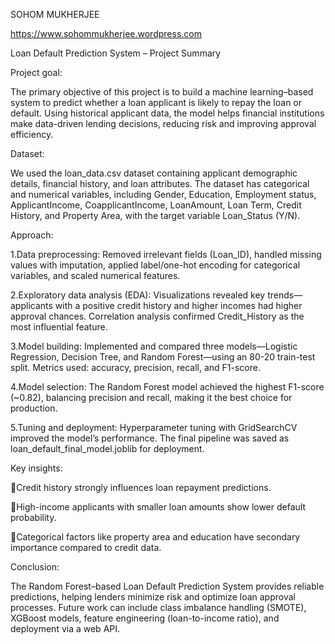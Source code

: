 SOHOM MUKHERJEE



https://www.sohommukherjee.wordpress.com



Loan Default Prediction System – Project Summary



Project goal:

The primary objective of this project is to build a machine learning–based system to predict whether a loan applicant is likely to repay the loan or default. Using historical applicant data, the model helps financial institutions make data-driven lending decisions, reducing risk and improving approval efficiency.

Dataset:

We used the loan\_data.csv dataset containing applicant demographic details, financial history, and loan attributes. The dataset has categorical and numerical variables, including Gender, Education, Employment status, ApplicantIncome, CoapplicantIncome, LoanAmount, Loan Term, Credit History, and Property Area, with the target variable Loan\_Status (Y/N).

Approach:

1.Data preprocessing: Removed irrelevant fields (Loan\_ID), handled missing values with imputation, applied label/one-hot encoding for categorical variables, and scaled numerical features.

2.Exploratory data analysis (EDA): Visualizations revealed key trends—applicants with a positive credit history and higher incomes had higher approval chances. Correlation analysis confirmed Credit\_History as the most influential feature.

3.Model building: Implemented and compared three models—Logistic Regression, Decision Tree, and Random Forest—using an 80-20 train-test split. Metrics used: accuracy, precision, recall, and F1-score.

4.Model selection: The Random Forest model achieved the highest F1-score (~0.82), balancing precision and recall, making it the best choice for production.

5.Tuning and deployment: Hyperparameter tuning with GridSearchCV improved the model’s performance. The final pipeline was saved as loan\_default\_final\_model.joblib for deployment.

Key insights:

Credit history strongly influences loan repayment predictions.

High-income applicants with smaller loan amounts show lower default probability.

Categorical factors like property area and education have secondary importance compared to credit data.

Conclusion:

The Random Forest–based Loan Default Prediction System provides reliable predictions, helping lenders minimize risk and optimize loan approval processes. Future work can include class imbalance handling (SMOTE), XGBoost models, feature engineering (loan-to-income ratio), and deployment via a web API.



